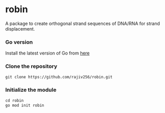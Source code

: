 # robin
A package to create orthogonal strand sequences of DNA/RNA for strand displacement. 

### Go version

Install the latest version of Go from [here](https://golang.org/dl/)

### Clone the repository

```markdown
git clone https://github.com/rajiv256/robin.git
```

### Initialize the module

```markdown 
cd robin
go mod init robin
```
